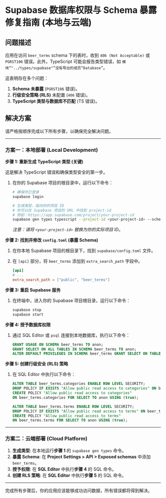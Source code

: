 # Supabase 数据库权限与 Schema 暴露修复指南 (本地与云端)

## 问题描述

应用在访问 `beer_terms` schema 下的表时，收到 `406 (Not Acceptable)` 或 `PGRST106` 错误。此外，TypeScript 可能会报告类型错误，如 `模块“"../types/supabase"”没有导出的成员“Database”`。

这表明存在多个问题：
1.  **Schema 未暴露** (`PGRST106` 错误)。
2.  **行级安全策略 (RLS)** 未配置 (`406` 错误)。
3.  **TypeScript 类型与数据库不匹配** (TS 错误)。

## 解决方案

请严格按顺序完成以下所有步骤，以确保完全解决问题。

---

### 方案一：本地部署 (Local Development)

**步骤 1: 重新生成 TypeScript 类型 (关键)**

这是解决 TypeScript 错误和确保类型安全的第一步。

1.  在你的 Supabase 项目的根目录中，运行以下命令：

    ```bash
    # 确保你已登录
    supabase login

    # 生成类型，指向你的项目 ID
    # 你可以在 Supabase 项目的 URL 中找到 project-id
    # 例如：https://app.supabase.com/project/your-project-id
    supabase gen types typescript --project-id <your-project-id> --schema beer_terms > beer-terms-dictionary/src/types/supabase.ts
    ```

    *注意：请将 `<your-project-id>` 替换为你的实际项目 ID。*

**步骤 2: 找到并修改 `config.toml` (暴露 Schema)**

1.  在你本地 Supabase 项目的根目录下，找到 `supabase/config.toml` 文件。
2.  在 `[api]` 部分，将 `beer_terms` 添加到 `extra_search_path` 字段中。

    ```toml
    [api]
    # ...
    extra_search_path = ["public", "beer_terms"]
    ```

**步骤 3: 重启 Supabase 服务**

1.  在终端中，进入你的 Supabase 项目根目录，运行以下命令：

    ```bash
    supabase stop
    supabase start
    ```

**步骤 4: 授予数据库权限**

1.  通过 SQL Editor 或 `psql` 连接到本地数据库，执行以下命令：

    ```sql
    GRANT USAGE ON SCHEMA beer_terms TO anon;
    GRANT SELECT ON ALL TABLES IN SCHEMA beer_terms TO anon;
    ALTER DEFAULT PRIVILEGES IN SCHEMA beer_terms GRANT SELECT ON TABLES TO anon;
    ```

**步骤 5: 创建行级安全 (RLS) 策略**

1.  在 SQL Editor 中执行以下命令：

    ```sql
    ALTER TABLE beer_terms.categories ENABLE ROW LEVEL SECURITY;
    DROP POLICY IF EXISTS "Allow public read access to categories" ON beer_terms.categories;
    CREATE POLICY "Allow public read access to categories"
    ON beer_terms.categories FOR SELECT TO anon USING (true);

    ALTER TABLE beer_terms.terms ENABLE ROW LEVEL SECURITY;
    DROP POLICY IF EXISTS "Allow public read access to terms" ON beer_terms.terms;
    CREATE POLICY "Allow public read access to terms"
    ON beer_terms.terms FOR SELECT TO anon USING (true);
    ```

---

### 方案二：云端部署 (Cloud Platform)

1.  **生成类型**: 在本地运行**步骤 1** 的 `supabase gen types` 命令。
2.  **暴露 Schema**: 在 **Project Settings > API > Exposed schemas** 中添加 `beer_terms`。
3.  **授予权限**: 在 **SQL Editor** 中执行**步骤 4** 的 SQL 命令。
4.  **创建 RLS 策略**: 在 **SQL Editor** 中执行**步骤 5** 的 SQL 命令。

---

完成所有步骤后，你的应用应该能够成功访问数据，所有错误都将得到解决。
